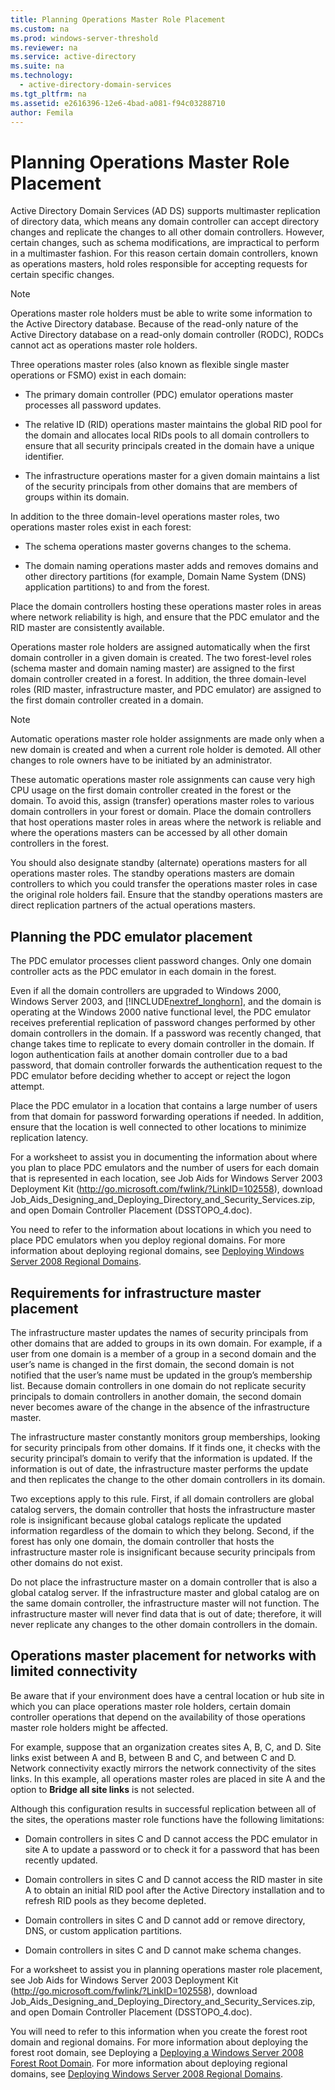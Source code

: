 ```yaml
---
title: Planning Operations Master Role Placement
ms.custom: na
ms.prod: windows-server-threshold
ms.reviewer: na
ms.service: active-directory
ms.suite: na
ms.technology: 
  - active-directory-domain-services
ms.tgt_pltfrm: na
ms.assetid: e2616396-12e6-4bad-a081-f94c03288710
author: Femila
---
```

# Planning Operations Master Role Placement
Active Directory Domain Services \(AD DS\) supports multimaster replication of directory data, which means any domain controller can accept directory changes and replicate the changes to all other domain controllers. However, certain changes, such as schema modifications, are impractical to perform in a multimaster fashion. For this reason certain domain controllers, known as operations masters, hold roles responsible for accepting requests for certain specific changes.  
  
> [!NOTE]  
> Operations master role holders must be able to write some information to the Active Directory database. Because of the read\-only nature of the Active Directory database on a read\-only domain controller \(RODC\), RODCs cannot act as operations master role holders.  
  
Three operations master roles \(also known as flexible single master operations or FSMO\) exist in each domain:  
  
-   The primary domain controller \(PDC\) emulator operations master processes all password updates.  
  
-   The relative ID \(RID\) operations master maintains the global RID pool for the domain and allocates local RIDs pools to all domain controllers to ensure that all security principals created in the domain have a unique identifier.  
  
-   The infrastructure operations master for a given domain maintains a list of the security principals from other domains that are members of groups within its domain.  
  
In addition to the three domain\-level operations master roles, two operations master roles exist in each forest:  
  
-   The schema operations master governs changes to the schema.  
  
-   The domain naming operations master adds and removes domains and other directory partitions \(for example, Domain Name System \(DNS\) application partitions\) to and from the forest.  
  
Place the domain controllers hosting these operations master roles in areas where network reliability is high, and ensure that the PDC emulator and the RID master are consistently available.  
  
Operations master role holders are assigned automatically when the first domain controller in a given domain is created. The two forest\-level roles \(schema master and domain naming master\) are assigned to the first domain controller created in a forest. In addition, the three domain\-level roles \(RID master, infrastructure master, and PDC emulator\) are assigned to the first domain controller created in a domain.  
  
> [!NOTE]  
> Automatic operations master role holder assignments are made only when a new domain is created and when a current role holder is demoted. All other changes to role owners have to be initiated by an administrator.  
  
These automatic operations master role assignments can cause very high CPU usage on the first domain controller created in the forest or the domain. To avoid this, assign \(transfer\) operations master roles to various domain controllers in your forest or domain. Place the domain controllers that host operations master roles in areas where the network is reliable and where the operations masters can be accessed by all other domain controllers in the forest.  
  
You should also designate standby \(alternate\) operations masters for all operations master roles. The standby operations masters are domain controllers to which you could transfer the operations master roles in case the original role holders fail. Ensure that the standby operations masters are direct replication partners of the actual operations masters.  
  
## Planning the PDC emulator placement  
The PDC emulator processes client password changes. Only one domain controller acts as the PDC emulator in each domain in the forest.  
  
Even if all the domain controllers are upgraded to Windows 2000, Windows Server 2003, and [!INCLUDE[nextref_longhorn](../Token/nextref_longhorn_md.md)], and the domain is operating at the Windows 2000 native functional level, the PDC emulator receives preferential replication of password changes performed by other domain controllers in the domain. If a password was recently changed, that change takes time to replicate to every domain controller in the domain. If logon authentication fails at another domain controller due to a bad password, that domain controller forwards the authentication request to the PDC emulator before deciding whether to accept or reject the logon attempt.  
  
Place the PDC emulator in a location that contains a large number of users from that domain for password forwarding operations if needed. In addition, ensure that the location is well connected to other locations to minimize replication latency.  
  
For a worksheet to assist you in documenting the information about where you plan to place PDC emulators and the number of users for each domain that is represented in each location, see Job Aids for Windows Server 2003 Deployment Kit \([http:\/\/go.microsoft.com\/fwlink\/?LinkID\=102558](http://go.microsoft.com/fwlink/?LinkID=102558)\), download Job\_Aids\_Designing\_and\_Deploying\_Directory\_and\_Security\_Services.zip, and open Domain Controller Placement \(DSSTOPO\_4.doc\).  
  
You need to refer to the information about locations in which you need to place PDC emulators when you deploy regional domains. For more information about deploying regional domains, see [Deploying Windows Server 2008 Regional Domains](../Topic/Deploying-Windows-Server-2008-Regional-Domains.md).  
  
## Requirements for infrastructure master placement  
The infrastructure master updates the names of security principals from other domains that are added to groups in its own domain. For example, if a user from one domain is a member of a group in a second domain and the user’s name is changed in the first domain, the second domain is not notified that the user’s name must be updated in the group’s membership list. Because domain controllers in one domain do not replicate security principals to domain controllers in another domain, the second domain never becomes aware of the change in the absence of the infrastructure master.  
  
The infrastructure master constantly monitors group memberships, looking for security principals from other domains. If it finds one, it checks with the security principal’s domain to verify that the information is updated. If the information is out of date, the infrastructure master performs the update and then replicates the change to the other domain controllers in its domain.  
  
Two exceptions apply to this rule. First, if all domain controllers are global catalog servers, the domain controller that hosts the infrastructure master role is insignificant because global catalogs replicate the updated information regardless of the domain to which they belong. Second, if the forest has only one domain, the domain controller that hosts the infrastructure master role is insignificant because security principals from other domains do not exist.  
  
Do not place the infrastructure master on a domain controller that is also a global catalog server. If the infrastructure master and global catalog are on the same domain controller, the infrastructure master will not function. The infrastructure master will never find data that is out of date; therefore, it will never replicate any changes to the other domain controllers in the domain.  
  
## Operations master placement for networks with limited connectivity  
Be aware that if your environment does have a central location or hub site in which you can place operations master role holders, certain domain controller operations that depend on the availability of those operations master role holders might be affected.  
  
For example, suppose that an organization creates sites A, B, C, and D. Site links exist between A and B, between B and C, and between C and D. Network connectivity exactly mirrors the network connectivity of the sites links. In this example, all operations master roles are placed in site A and the option to **Bridge all site links** is not selected.  
  
Although this configuration results in successful replication between all of the sites, the operations master role functions have the following limitations:  
  
-   Domain controllers in sites C and D cannot access the PDC emulator in site A to update a password or to check it for a password that has been recently updated.  
  
-   Domain controllers in sites C and D cannot access the RID master in site A to obtain an initial RID pool after the Active Directory installation and to refresh RID pools as they become depleted.  
  
-   Domain controllers in sites C and D cannot add or remove directory, DNS, or custom application partitions.  
  
-   Domain controllers in sites C and D cannot make schema changes.  
  
For a worksheet to assist you in planning operations master role placement, see Job Aids for Windows Server 2003 Deployment Kit \([http:\/\/go.microsoft.com\/fwlink\/?LinkID\=102558](http://go.microsoft.com/fwlink/?LinkID=102558)\), download Job\_Aids\_Designing\_and\_Deploying\_Directory\_and\_Security\_Services.zip, and open Domain Controller Placement \(DSSTOPO\_4.doc\).  
  
You will need to refer to this information when you create the forest root domain and regional domains. For more information about deploying the forest root domain, see Deploying a [Deploying a Windows Server 2008 Forest Root Domain](../Topic/Deploying-a-Windows-Server-2008-Forest-Root-Domain.md). For more information about deploying regional domains, see [Deploying Windows Server 2008 Regional Domains](../Topic/Deploying-Windows-Server-2008-Regional-Domains.md).  
  
